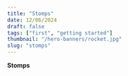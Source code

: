 ```yaml
---
title: "Stomps"
date: 12/06/2024
draft: false
tags: ["first", "getting started"]
thumbnail: "/hero-banners/rocket.jpg"
slug: "stomps"
---
```


**Stomps**
